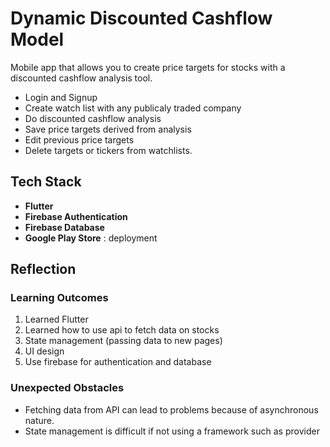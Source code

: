 # Dynamic Discounted Cashflow Model



Mobile app that allows you to create price targets for stocks with a discounted cashflow analysis tool. 
* Login and Signup
* Create watch list with any publicaly traded company
* Do discounted cashflow analysis
* Save price targets derived from analysis
* Edit previous price targets
* Delete targets or tickers from watchlists. 

## Tech Stack
* **Flutter** 
* **Firebase Authentication** 
* **Firebase Database** 
* **Google Play Store**  : deployment

## Reflection

### Learning Outcomes
1. Learned Flutter
2. Learned how to use api to fetch data on stocks
3. State management (passing data to new pages)
4. UI design
5. Use firebase for authentication and database

### Unexpected Obstacles
* Fetching data from API can lead to problems because of asynchronous nature. 
* State management is difficult if not using a framework such as provider


